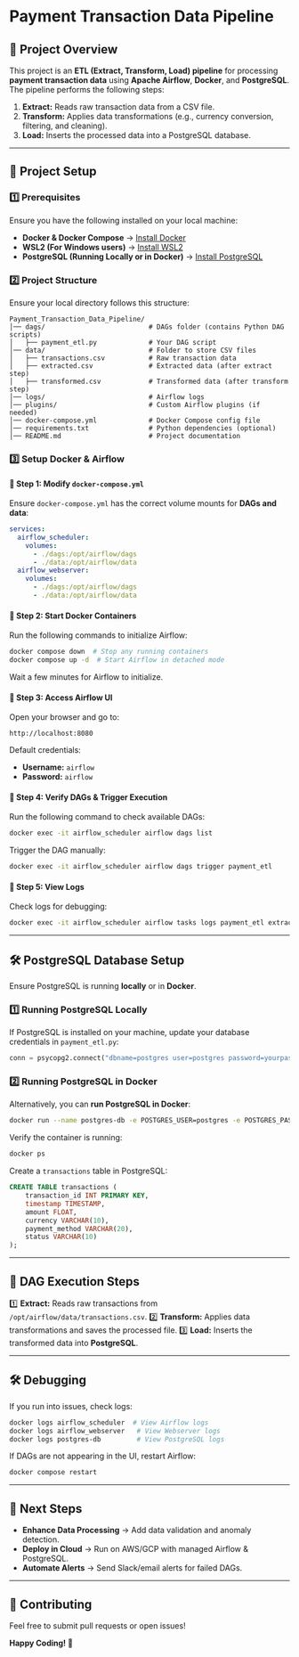 # Payment Transaction Data Pipeline

## 📌 Project Overview
This project is an **ETL (Extract, Transform, Load) pipeline** for processing **payment transaction data** using **Apache Airflow**, **Docker**, and **PostgreSQL**. The pipeline performs the following steps:
1. **Extract:** Reads raw transaction data from a CSV file.
2. **Transform:** Applies data transformations (e.g., currency conversion, filtering, and cleaning).
3. **Load:** Inserts the processed data into a PostgreSQL database.

---

## 🚀 Project Setup

### **1️⃣ Prerequisites**
Ensure you have the following installed on your local machine:
- **Docker & Docker Compose** → [Install Docker](https://docs.docker.com/get-docker/)
- **WSL2 (For Windows users)** → [Install WSL2](https://learn.microsoft.com/en-us/windows/wsl/install)
- **PostgreSQL (Running Locally or in Docker)** → [Install PostgreSQL](https://www.postgresql.org/download/)

### **2️⃣ Project Structure**
Ensure your local directory follows this structure:
```
Payment_Transaction_Data_Pipeline/
│── dags/                          # DAGs folder (contains Python DAG scripts)
│   ├── payment_etl.py             # Your DAG script
│── data/                          # Folder to store CSV files
│   ├── transactions.csv           # Raw transaction data
│   ├── extracted.csv              # Extracted data (after extract step)
│   ├── transformed.csv            # Transformed data (after transform step)
│── logs/                          # Airflow logs
│── plugins/                       # Custom Airflow plugins (if needed)
│── docker-compose.yml             # Docker Compose config file
│── requirements.txt               # Python dependencies (optional)
│── README.md                      # Project documentation
```

### **3️⃣ Setup Docker & Airflow**

#### **📌 Step 1: Modify `docker-compose.yml`**
Ensure `docker-compose.yml` has the correct volume mounts for **DAGs and data**:
```yaml
services:
  airflow_scheduler:
    volumes:
      - ./dags:/opt/airflow/dags
      - ./data:/opt/airflow/data
  airflow_webserver:
    volumes:
      - ./dags:/opt/airflow/dags
      - ./data:/opt/airflow/data
```

#### **📌 Step 2: Start Docker Containers**
Run the following commands to initialize Airflow:
```bash
docker compose down  # Stop any running containers
docker compose up -d  # Start Airflow in detached mode
```
Wait a few minutes for Airflow to initialize.

#### **📌 Step 3: Access Airflow UI**
Open your browser and go to:
```
http://localhost:8080
```
Default credentials:
- **Username:** `airflow`
- **Password:** `airflow`

#### **📌 Step 4: Verify DAGs & Trigger Execution**
Run the following command to check available DAGs:
```bash
docker exec -it airflow_scheduler airflow dags list
```
Trigger the DAG manually:
```bash
docker exec -it airflow_scheduler airflow dags trigger payment_etl
```

#### **📌 Step 5: View Logs**
Check logs for debugging:
```bash
docker exec -it airflow_scheduler airflow tasks logs payment_etl extract
```

---

## 🛠️ PostgreSQL Database Setup
Ensure PostgreSQL is running **locally** or in **Docker**.

### **1️⃣ Running PostgreSQL Locally**
If PostgreSQL is installed on your machine, update your database credentials in `payment_etl.py`:
```python
conn = psycopg2.connect("dbname=postgres user=postgres password=yourpassword host=localhost port=5432")
```

### **2️⃣ Running PostgreSQL in Docker**
Alternatively, you can **run PostgreSQL in Docker**:
```bash
docker run --name postgres-db -e POSTGRES_USER=postgres -e POSTGRES_PASSWORD=yourpassword -p 5432:5432 -d postgres
```
Verify the container is running:
```bash
docker ps
```

Create a `transactions` table in PostgreSQL:
```sql
CREATE TABLE transactions (
    transaction_id INT PRIMARY KEY,
    timestamp TIMESTAMP,
    amount FLOAT,
    currency VARCHAR(10),
    payment_method VARCHAR(20),
    status VARCHAR(10)
);
```

---

## 🔄 DAG Execution Steps
1️⃣ **Extract:** Reads raw transactions from `/opt/airflow/data/transactions.csv`.
2️⃣ **Transform:** Applies data transformations and saves the processed file.
3️⃣ **Load:** Inserts the transformed data into **PostgreSQL**.

---

## 🛠️ Debugging
If you run into issues, check logs:
```bash
docker logs airflow_scheduler  # View Airflow logs
docker logs airflow_webserver   # View Webserver logs
docker logs postgres-db         # View PostgreSQL logs
```

If DAGs are not appearing in the UI, restart Airflow:
```bash
docker compose restart
```

---

## 📌 Next Steps
- **Enhance Data Processing** → Add data validation and anomaly detection.
- **Deploy in Cloud** → Run on AWS/GCP with managed Airflow & PostgreSQL.
- **Automate Alerts** → Send Slack/email alerts for failed DAGs.

---

## 🤝 Contributing
Feel free to submit pull requests or open issues!

**Happy Coding! 🚀**
